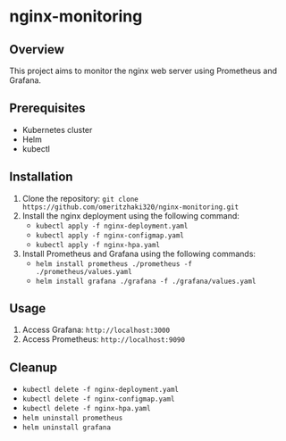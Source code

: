 # nginx-monitoring

## Overview

This project aims to monitor the nginx web server using Prometheus and Grafana.

## Prerequisites
- Kubernetes cluster
- Helm
- kubectl

## Installation

1. Clone the repository: `git clone https://github.com/omeritzhaki320/nginx-monitoring.git`
2. Install the nginx deployment using the following command:
    - `kubectl apply -f nginx-deployment.yaml`
    - `kubectl apply -f nginx-configmap.yaml`
    - `kubectl apply -f nginx-hpa.yaml`
3. Install Prometheus and Grafana using the following commands:
   - `helm install prometheus ./prometheus -f ./prometheus/values.yaml`
   - `helm install grafana ./grafana -f ./grafana/values.yaml`

## Usage
1. Access Grafana: `http://localhost:3000`
2. Access Prometheus: `http://localhost:9090`

## Cleanup
- `kubectl delete -f nginx-deployment.yaml`
- `kubectl delete -f nginx-configmap.yaml`
- `kubectl delete -f nginx-hpa.yaml`
- `helm uninstall prometheus`
- `helm uninstall grafana`

